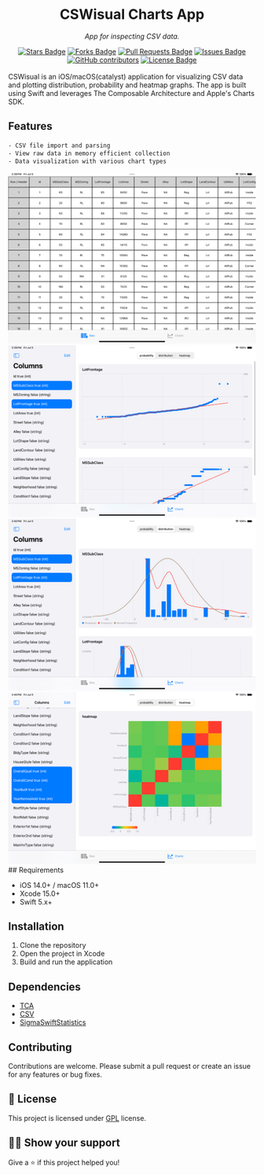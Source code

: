 <h1 align="center">CSWisual Charts App</h1>
<p align="center"><i>App for inspecting CSV data.</i></p>
<div align="center">
  <a href="https://github.com/cekisakurek/CSWisual/stargazers"><img src="https://img.shields.io/github/stars/elangosundar/awesome-README-templates" alt="Stars Badge"/></a>
<a href="https://github.com/cekisakurek/CSWisual/network/members"><img src="https://img.shields.io/github/forks/elangosundar/awesome-README-templates" alt="Forks Badge"/></a>
<a href="https://github.com/cekisakurek/CSWisual/pulls"><img src="https://img.shields.io/github/issues-pr/elangosundar/awesome-README-templates" alt="Pull Requests Badge"/></a>
<a href="https://github.com/cekisakurek/CSWisual/issues"><img src="https://img.shields.io/github/issues/elangosundar/awesome-README-templates" alt="Issues Badge"/></a>
<a href="https://github.com/cekisakurek/CSWisual/graphs/contributors"><img alt="GitHub contributors" src="https://img.shields.io/github/contributors/elangosundar/awesome-README-templates?color=2b9348"></a>
<a href="https://github.com/cekisakurek/CSWisual/blob/master/LICENSE"><img src="https://img.shields.io/github/license/elangosundar/awesome-README-templates?color=2b9348" alt="License Badge"/></a>
</div>
<br>
CSWisual is an iOS/macOS(catalyst) application for visualizing CSV data and plotting distribution, probability and heatmap graphs. The app is built using Swift and leverages The Composable Architecture and Apple's Charts SDK. 

## Features
    - CSV file import and parsing
    - View raw data in memory efficient collection 
    - Data visualization with various chart types

<img src="https://raw.githubusercontent.com/cekisakurek/CSWisual/main/Screenshots/1.png" alt="Awesome README Templates" />
<img src="https://raw.githubusercontent.com/cekisakurek/CSWisual/main/Screenshots/2.png" alt="Awesome README Templates" />
<img src="https://raw.githubusercontent.com/cekisakurek/CSWisual/main/Screenshots/3.png" alt="Awesome README Templates" />
<img src="https://raw.githubusercontent.com/cekisakurek/CSWisual/main/Screenshots/4.png" alt="Awesome README Templates" />
## Requirements

- iOS 14.0+ / macOS 11.0+
- Xcode 15.0+
- Swift 5.x+

## Installation

1. Clone the repository
2. Open the project in Xcode
3. Build and run the application

## Dependencies

- [TCA](https://github.com/pointfreeco/swift-composable-architecture)
- [CSV](https://github.com/yaslab/CSV.swift)
- [SigmaSwiftStatistics](https://github.com/evgenyneu/SigmaSwiftStatistics)

## Contributing

Contributions are welcome. Please submit a pull request or create an issue for any features or bug fixes.


## :pencil: License

This project is licensed under [GPL](https://github.com/cekisakurek/CSWisual/blob/main/LICENSE) license.

## :man_astronaut: Show your support

Give a ⭐️ if this project helped you!
